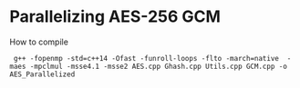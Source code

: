 
# Parallelizing AES-256 GCM 

How to compile

```
 g++ -fopenmp -std=c++14 -Ofast -funroll-loops -flto -march=native  -maes -mpclmul -msse4.1 -msse2 AES.cpp Ghash.cpp Utils.cpp GCM.cpp -o AES_Parallelized
```